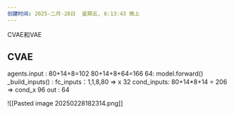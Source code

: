```yaml
---
创建时间: 2025-二月-28日  星期五, 6:13:43 晚上
---
```

CVAE和VAE


## CVAE
agents.input : 
80+14+8=102
80+14+8+64=166
	64:
		model.forward()
			\_build_inputs() : 
				fc_inputs：1,1,8,80 $\Longrightarrow$ x 32
				cond_inputs: 80+14\*8+14 = 206 $\Longrightarrow$ cond_x 96
				out : 64


![[Pasted image 20250228182314.png]]